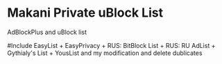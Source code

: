 # Makani Private uBlock List
AdBlockPlus and uBlock list

#Include EasyList + EasyPrivacy + RUS: BitBlock List + RUS: RU AdList + Gythialy's List + YousList
and my modification and delete dublicates
